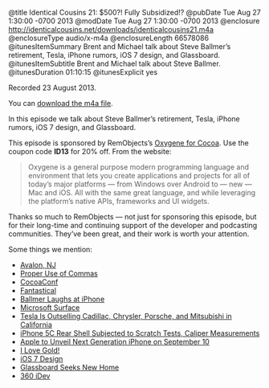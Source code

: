 @title Identical Cousins 21: $500?! Fully Subsidized!?
@pubDate Tue Aug 27 1:30:00 -0700 2013
@modDate Tue Aug 27 1:30:00 -0700 2013
@enclosure http://identicalcousins.net/downloads/identicalcousins21.m4a
@enclosureType audio/x-m4a
@enclosureLength 66578086
@itunesItemSummary Brent and Michael talk about Steve Ballmer’s retirement, Tesla, iPhone rumors, iOS 7 design, and Glassboard.
@itunesItemSubtitle Brent and Michael talk about Steve Ballmer.
@itunesDuration 01:10:15
@itunesExplicit yes

Recorded 23 August 2013. 

You can <a href="http://identicalcousins.net/downloads/identicalcousins21.m4a">download the m4a file</a>.

In this episode we talk about Steve Ballmer’s retirement, Tesla, iPhone rumors, iOS 7 design, and Glassboard.

This episode is sponsored by RemObjects’s <a href="http://www.remobjects.com/oxygene/">Oxygene for Cocoa</a>. Use the coupon code <b>ID13</b> for 20% off. From the website:

>Oxygene is a general purpose modern programming language and environment that lets you create applications and projects for all of today’s major platforms — from Windows over Android to — new — Mac and iOS. All with the same great language, and while leveraging the platform’s native APIs, frameworks and UI widgets.

Thanks so much to RemObjects — not just for sponsoring this episode, but for their long-time and continuing support of the developer and podcasting communities. They’ve been great, and their work is worth your attention.


Some things we mention:

<ul>
<li><a href="http://www.visitavalonnj.com/">Avalon, NJ</a></li>
<li><a href="http://inessential.com/2013/08/14/commas_for_developers">Proper Use of Commas</a></li>
<li><a href="http://cocoaconf.com/">CocoaConf</a></li>
<li><a href="http://flexibits.com/fantastical">Fantastical</a></li>
<li><a href="http://www.youtube.com/watch?v=eywi0h_Y5_U">Ballmer Laughs at iPhone</a></li>
<li><a href="http://www.microsoft.com/surface/en-us">Microsoft Surface</a></li>
<li><a href="http://www.slate.com/blogs/future_tense/2013/08/22/tesla_model_s_sales_in_california_top_cadillac_chrysler_porsche_in_june.html">Tesla Is Outselling Cadillac, Chrysler, Porsche, and Mitsubishi in California</a></li>
<li><a href="http://www.macrumors.com/2013/08/21/iphone-5c-rear-shell-subjected-to-scratch-tests-caliper-measurements/">iPhone 5C Rear Shell Subjected to Scratch Tests, Caliper Measurements</a></li>
<li><a href="http://www.macrumors.com/2013/08/10/apple-to-unveil-next-generation-iphone-on-september-10/">Apple to Unveil Next Generation iPhone on September 10</a></li>
<li><a href="http://www.youtube.com/watch?v=sr0gNJ090JA">I Love Gold!</a></li>
<li><a href="http://www.apple.com/ios/ios7/design/">iOS 7 Design</a></li>
<li><a href="http://inessential.com/2013/08/22/glassboard_seeks_new_home">Glassboard Seeks New Home</a></li>
<li><a href="http://360idev.com/">360 iDev</a></li>

</ul>


